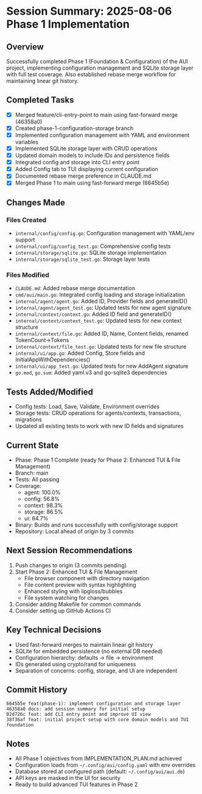 # Session Summary: 2025-08-06 Phase 1 Implementation

## Overview
Successfully completed Phase 1 (Foundation & Configuration) of the AUI project, implementing configuration management and SQLite storage layer with full test coverage. Also established rebase merge workflow for maintaining linear git history.

## Completed Tasks
- [x] Merged feature/cli-entry-point to main using fast-forward merge (46358a0)
- [x] Created phase-1-configuration-storage branch
- [x] Implemented configuration management with YAML and environment variables
- [x] Implemented SQLite storage layer with CRUD operations
- [x] Updated domain models to include IDs and persistence fields
- [x] Integrated config and storage into CLI entry point
- [x] Added Config tab to TUI displaying current configuration
- [x] Documented rebase merge preference in CLAUDE.md
- [x] Merged Phase 1 to main using fast-forward merge (6645b5e)

## Changes Made
### Files Created
- `internal/config/config.go`: Configuration management with YAML/env support
- `internal/config/config_test.go`: Comprehensive config tests
- `internal/storage/sqlite.go`: SQLite storage implementation
- `internal/storage/sqlite_test.go`: Storage layer tests

### Files Modified
- `CLAUDE.md`: Added rebase merge documentation
- `cmd/aui/main.go`: Integrated config loading and storage initialization
- `internal/agent/agent.go`: Added ID, Provider fields and generateID()
- `internal/agent/agent_test.go`: Updated tests for new agent signature
- `internal/context/context.go`: Added ID field and generateID()
- `internal/context/context_test.go`: Updated tests for new context structure
- `internal/context/file.go`: Added ID, Name, Content fields, renamed TokenCount→Tokens
- `internal/context/file_test.go`: Updated tests for new file structure
- `internal/ui/app.go`: Added Config, Store fields and InitialAppWithDependencies()
- `internal/ui/app_test.go`: Updated tests for new AddAgent signature
- `go.mod`, `go.sum`: Added yaml.v3 and go-sqlite3 dependencies

## Tests Added/Modified
- Config tests: Load, Save, Validate, Environment overrides
- Storage tests: CRUD operations for agents/contexts, transactions, migrations
- Updated all existing tests to work with new ID fields and signatures

## Current State
- Phase: Phase 1 Complete (ready for Phase 2: Enhanced TUI & File Management)
- Branch: main
- Tests: All passing
- Coverage:
  - agent: 100.0%
  - config: 56.8% 
  - context: 98.3%
  - storage: 86.5%
  - ui: 64.7%
- Binary: Builds and runs successfully with config/storage support
- Repository: Local ahead of origin by 3 commits

## Next Session Recommendations
1. Push changes to origin (3 commits pending)
2. Start Phase 2: Enhanced TUI & File Management
   - File browser component with directory navigation
   - File content preview with syntax highlighting
   - Enhanced styling with lipgloss/bubbles
   - File system watching for changes
3. Consider adding Makefile for common commands
4. Consider setting up GitHub Actions CI

## Key Technical Decisions
- Used fast-forward merges to maintain linear git history
- SQLite for embedded persistence (no external DB needed)
- Configuration hierarchy: defaults → file → environment
- IDs generated using crypto/rand for uniqueness
- Separation of concerns: config, storage, and UI are independent

## Commit History
```
6645b5e feat(phase-1): implement configuration and storage layer
46358a0 docs: add session summary for initial setup
02d726c feat: add CLI entry point and improve UI view
38f36af feat: initial project setup with core domain models and TUI foundation
```

## Notes
- All Phase 1 objectives from IMPLEMENTATION_PLAN.md achieved
- Configuration loads from `~/.config/aui/config.yaml` with env overrides
- Database stored at configured path (default: `~/.config/aui/aui.db`)
- API keys are masked in the UI for security
- Ready to build advanced TUI features in Phase 2